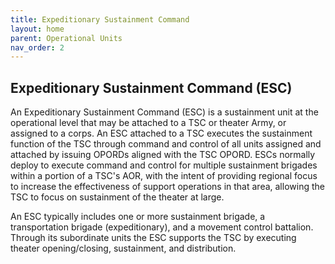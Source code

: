 ```yaml
---
title: Expeditionary Sustainment Command 
layout: home
parent: Operational Units
nav_order: 2
---
```


## Expeditionary Sustainment Command (ESC)

An Expeditionary Sustainment Command (ESC) is a sustainment unit at the operational level that may be attached to a TSC or theater Army, or assigned to a corps. An ESC attached to a TSC executes the sustainment function of the TSC through command and control of all units assigned and attached by issuing OPORDs aligned with the TSC OPORD. ESCs normally deploy to execute command and control for multiple sustainment brigades within a portion of a TSC's AOR, with the intent of providing regional focus to increase the effectiveness of support operations in that area, allowing the TSC to focus on sustainment of the theater at large.

An ESC typically includes one or more sustainment brigade, a transportation brigade (expeditionary), and a movement control battalion. Through its subordinate units the ESC supports the TSC by executing theater opening/closing, sustainment, and distribution.
